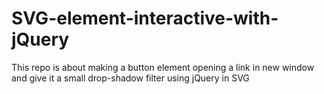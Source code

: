 # SVG-element-interactive-with-jQuery
This repo is about making a button element opening a link in new window and give it a small drop-shadow filter using jQuery in SVG

